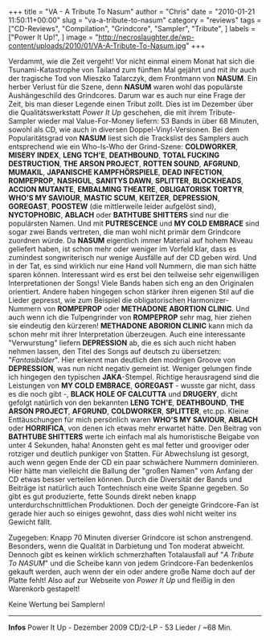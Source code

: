 +++
title = "VA - A Tribute To Nasum"
author = "Chris"
date = "2010-01-21 11:50:11+00:00"
slug = "va-a-tribute-to-nasum"
category = "reviews"
tags = ["CD-Reviews", "Compilation", "Grindcore", "Sampler", "Tribute", ]
labels = ["Power It Up!", ]
image = "http://necroslaughter.de/wp-content/uploads/2010/01/VA-A-Tribute-To-Nasum.jpg"
+++

Verdammt, wie die Zeit vergeht! Vor nicht einmal einem Monat hat sich die Tsunami-Katastrophe von Tailand zum fünften Mal gejährt und mit ihr auch der tragische Tod von Mieszko Talarczyk, dem Frontmann von **NASUM**. Ein herber Verlust für die Szene, denn **NASUM** waren wohl das populärste Aushängeschild des Grindcores. Darum war es auch nur eine Frage der Zeit, bis man dieser Legende einen Tribut zollt. Dies ist im Dezember über die Qualitätswerkstatt _Power It Up_ geschehen, die mit ihrem Tribute-Sampler wieder mal Value-For-Money liefern: 53 Bands in über 68 Minuten, sowohl als CD, wie auch in diversen Doppel-Vinyl-Versionen.
Bei dem Popularitätsgrad von **NASUM** liest sich die Trackslist des Samplers auch entsprechend wie ein Who-Is-Who der Grind-Szene: **COLDWORKER**, **MISERY INDEX**, **LENG TCH'E**, **DEATHBOUND**, **TOTAL FUCKING DESTRUCTION**, **THE ARSON PROJECT**, **ROTTEN SOUND**, **AFGRUND**, **MUMAKIL**, **JAPANISCHE KAMPFHÖRSPIELE**, **DEAD INFECTION**, **ROMPEPROP**, **NASHGUL**, **SANITYS DAWN**, **SPLITTER**, **BLOCKHEADS**, **ACCION MUTANTE**, **EMBALMING THEATRE**, **OBLIGATORISK TORTYR**, **WHO'S MY SAVIOUR**, **MASTIC SCUM**, **KEITZER**, **DEPRESSION**, **GOREGAST**, **POOSTEW** (die mittlerweile leider aufgelöst sind), **NYCTOPHOBIC**, **ABLACH** oder **BATHTUBE SHITTERS** sind nur die populärsten Namen. Und mit **PUTRESCENCE** und **MY COLD EMBRACE** sind sogar zwei Bands vertreten, die man wohl nicht primär dem Grindcore zuordnen würde.
Da **NASUM** eigentlich immer Material auf hohem Niveau geliefert haben, ist schon mehr oder weniger im Vorfeld klar, dass es zumindest songwriterisch nur wenige Ausfälle auf der CD geben wird. Und in der Tat, es sind wirklich nur eine Hand voll Nummern, die man sich hätte sparen können. Interessant wird es erst bei den teilweise sehr eigenwilligen Interpretationen der Songs! Viele Bands haben sich eng an den Originalen orientiert. Andere haben hingegen schon stärker ihren eigenen Stil auf die Lieder gepresst, wie zum Beispiel die obligatorischen Harmonizer-Nummern von **ROMPEPROP** oder **METHADONE ABORTION CLINIC**. Und auch wenn ich die Tulpengrinder von **ROMPEPROP** sehr mag, hier ziehen sie eindeutig den kürzeren! **METHADONE ABORION CLINIC** kann mich da schon mehr mit ihrer Interpretation überzeugen.
Auch eine interessante "Verwurstung" liefern **DEPRESSION** ab, die es sich auch nicht haben nehmen lassen, den Titel des Songs auf deutsch zu übersetzen: "_Fantasibilder_". Hier erkennt man deutlich den modrigen Groove von **DEPRESSION**, was nun nicht negativ gemeint ist. Weniger gelungen finde ich hingegen den typischen **JAKA**-Stempel.
Richtige herausragend sind die Leistungen von **MY COLD EMBRACE**, **GOREGAST** - wusste gar nicht, dass es die noch gibt -, **BLACK HOLE OF CALCUTTA** und **DRUGERY**, dicht gefolgt natürlich von den bekannten **LENG TCH'E**, **DEATHBOUND**, **THE ARSON PROJECT**, **AFGRUND**, **COLDWORKER**, **SPLITTER**, etc.pp.
Kleine Enttäuschungen für mich persönlich waren **WHO'S MY SAVIOUR**, **ABLACH** oder **HORRIFICA**, von denen ich etwas mehr erwartet hätte. Den Beitrag von **BATHTUBE SHITTERS** werte ich einfach mal als humoristische Beigabe von unter 4 Sekunden, haha!
Anonsten geht es mal fetter und grooviger oder rotziger und deutlich punkiger von Statten. Für Abwechslung ist gesorgt, auch wenn gegen Ende der CD ein paar schwächere Nummern dominieren. Hier hätte man vielleicht die Ballung der "großen Namen" vom Anfang der CD etwas besser verteilen können.
Durch die Diversität der Bands und Beiträge ist natürlich auch Tontechnisch eine weite Spanne gegeben. So gibt es gut produzierte, fette Sounds direkt neben knapp unterdurchschnittlichen Produktionen. Doch der geneigte Grindcore-Fan ist gerade hier auch so einiges gewohnt, dass dies wohl nicht weiter ins Gewicht fällt.

Zugegeben: Knapp 70 Minuten diverser Grindcore ist schon anstrengend. Besonders, wenn die Qualität in Darbietung und Ton moderat abweicht. Dennoch gibt es keinen wirklich schmerzhaften Totalausfall auf "_A Tribute To NASUM_" und die Scheibe kann von jedem Grindcore-Fan bedenkenlos gekauft werden, auch wenn der ein oder andere große Name doch auf der Platte fehlt! Also auf zur Webseite von _Power It Up_ und fleißig in den Warenkorb gestapelt!

Keine Wertung bei Samplern!



---
**Infos**
Power It Up - Dezember 2009
CD/2-LP - 53 Lieder / ~68 Min.
